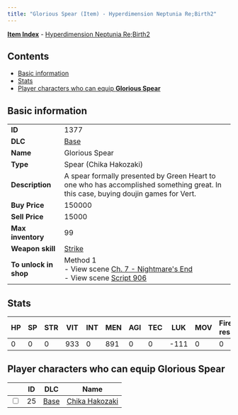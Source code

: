```yaml
---
title: "Glorious Spear (Item) - Hyperdimension Neptunia Re;Birth2"
---
```


[**Item Index**](/neptunia/rb2/item/index.html) - [Hyperdimension Neptunia Re;Birth2](/neptunia/rb2)

## Contents

- [Basic information](#basic-information)
- [Stats](#stats)
- [Player characters who can equip **Glorious Spear**](#player-characters-who-can-equip-glorious-spear)

## Basic information

|   |   |
| -- | -- |
| **ID** | 1377 |
| **DLC** | [Base](/neptunia/rb2/dlc/0-base.html) |
| **Name** | Glorious Spear |
| **Type** | Spear (Chika Hakozaki) |
| **Description** | A spear formally presented by Green Heart to one who has accomplished something great. In this case, buying doujin games for Vert. |
| **Buy Price** | 150000 |
| **Sell Price** | 15000 |
| **Max inventory** | 99 |
| **Weapon skill** | [Strike](/neptunia/rb2/skill/0-2903-strike.html) |
| **To unlock in shop** | Method 1<br />- View scene [Ch. 7 - Nightmare's End](/neptunia/rb2/scene/0-460-ch-7-nightmares-end.html)<br />- View scene [Script 906](/neptunia/rb2/scene/0-906-script-906.html) |

## Stats

| HP | SP | STR | VIT | INT | MEN | AGI | TEC | LUK | MOV | Fire res. | Ice res. | Wind res. | Lightning res. |
| -- | -- | --- | --- | --- | --- | --- | --- | --- | --- | --------- | -------- | --------- | -------------- |
| 0 | 0 | 0 | 933 | 0 | 891 | 0 | 0 | -111 | 0 | 0 | 0 | 0 | 0 |

## Player characters who can equip **Glorious Spear**

|    | ID | DLC | Name |
| -- | -- | --- | ---- |
| <input type="checkbox" id="rb2-player-0-25" class="trackbox" /> | 25 | [Base](/neptunia/rb2/dlc/0-base.html) | [Chika Hakozaki](/neptunia/rb2/player/0-25-chika-hakozaki.html) |
